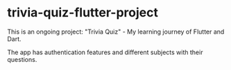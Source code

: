 
# trivia-quiz-flutter-project
This is an ongoing project: "Trivia Quiz" - My learning journey of Flutter and Dart.

The app has authentication features and different subjects with their questions.
